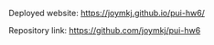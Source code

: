 Deployed website: https://joymkj.github.io/pui-hw6/

Repository link: https://github.com/joymkj/pui-hw6

